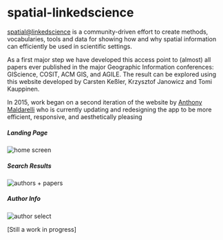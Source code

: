 # spatial-linkedscience
[spatial@linkedscience](http://linkedscience.org/spatial/) is a community-driven effort to create methods, vocabularies, tools and data for showing how and why spatial information can efficiently be used in scientific settings.

As a first major step we have developed this access point to (almost) all papers ever published in the major Geographic Information conferences: GIScience, COSIT, ACM GIS, and AGILE. The result can be explored using this website developed by Carsten Keßler, Krzysztof Janowicz and Tomi Kauppinen.

In 2015, work began on a second iteration of the website by [Anthony Maldarelli](https://github.com/amaldare93) who is currently updating and redesigning the app to be more efficient, responsive, and aesthetically pleasing


##### Landing Page
![home screen](http://puu.sh/irJXs/68f159de8d.png)

##### Search Results
![authors + papers](http://puu.sh/irK2l/40450a35cd.png)

##### Author Info
![author select](http://puu.sh/irK6i/b7fbdff759.png)

[Still a work in progress]

